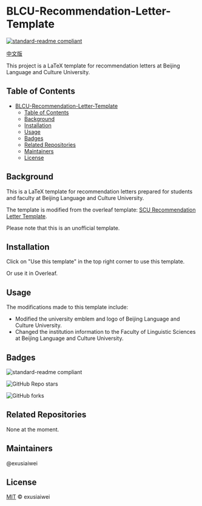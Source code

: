 # BLCU-Recommendation-Letter-Template

[![standard-readme compliant](https://img.shields.io/badge/readme%20style-standard-brightgreen.svg?style=flat-square)](https://github.com/RichardLitt/standard-readme)

[中文版](https://github.com/exusiaiwei/BLCU-Recommendation-Letter-Template/blob/main/readme_zh.md)

This project is a LaTeX template for recommendation letters at Beijing Language and Culture University.

## Table of Contents

- [BLCU-Recommendation-Letter-Template](#blcu-recommendation-letter-template)
  - [Table of Contents](#table-of-contents)
  - [Background](#background)
  - [Installation](#installation)
  - [Usage](#usage)
  - [Badges](#badges)
  - [Related Repositories](#related-repositories)
  - [Maintainers](#maintainers)
  - [License](#license)

## Background

This is a LaTeX template for recommendation letters prepared for students and faculty at Beijing Language and Culture University.

The template is modified from the overleaf template: [SCU Recommendation Letter Template](https://www.overleaf.com/latex/templates/scu-recommendation-letter-template/pbjjvmbdvrvj).

Please note that this is an unofficial template.

## Installation

Click on "Use this template" in the top right corner to use this template.

Or use it in Overleaf.

## Usage

The modifications made to this template include:

- Modified the university emblem and logo of Beijing Language and Culture University.
- Changed the institution information to the Faculty of Linguistic Sciences at Beijing Language and Culture University.

## Badges

![standard-readme compliant](https://img.shields.io/badge/readme%20style-standard-brightgreen.svg?style=flat-square)

![GitHub Repo stars](https://img.shields.io/github/stars/exusiaiwei/BLCU-Recommendation-Letter-Template)

![GitHub forks](https://img.shields.io/github/forks/exusiaiwei/BLCU-Recommendation-Letter-Template)

## Related Repositories

None at the moment.

## Maintainers

@exusiaiwei

## License

[MIT](LICENSE) © exusiaiwei
